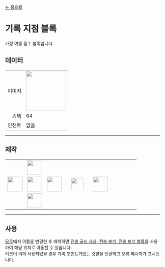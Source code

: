 [← 홈으로](../)
# 기록 지점 블록
가정 여행 필수 블록입니다.

## 데이터
<table>
    <tr><td align="end">이미지</td><td><img src="https://i.imgur.com/nXnGzsw.png" width="128"/></td></tr>
    <tr><td align="end">스택</td><td>64</td></tr>
    <tr><td align="end">인챈트</td><td>없음</td></tr>
</table>

---

## 제작
<table>
    <tr><td></td><td><img src="https://i.imgur.com/wkLqvqi.png" width="48"/></td><td></td><td colspan="3"></td></tr>
    <tr><td><img src="https://i.imgur.com/wkLqvqi.png" width="48"/></td><td><img src="https://i.imgur.com/fWIUn4F.png" width="48"/></td><td><img src="https://i.imgur.com/wkLqvqi.png" width="48"/></td><td width="70" align="center"><img src="https://i.imgur.com/VE0KqIE.png" width="40"/></td><td><img src="https://i.imgur.com/nXnGzsw.png" width="48"/></td><td width="70"></td></tr>
    <tr><td></td><td><img src="https://i.imgur.com/wkLqvqi.png" width="48"/></td><td></td><td colspan="3"></td></tr>
</table>

---

## 사용
[모루](https://minecraft.fandom.com/ko/wiki/모루)에서 이름을 변경한 후 배치하면 [전송 골드 사과, 전송 보석, 전송 보석 블록](transfer.md)을 사용하여 해당 위치로 이동할 수 있습니다.  
이름이 이미 사용되었을 경우 기록 포인트가있는 깃발을 반환하고 오류 메시지가 표시됩니다.
